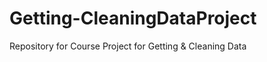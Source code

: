 Getting-CleaningDataProject
===========================

Repository for Course Project for Getting &amp; Cleaning Data
